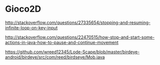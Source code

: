 # Gioco2D

http://stackoverflow.com/questions/27335654/stopping-and-resuming-infinite-loop-on-key-input

http://stackoverflow.com/questions/22470515/how-stop-and-start-some-actions-in-java-how-to-pause-and-continue-movement

https://github.com/wreed12345/Lode-Scape/blob/master/birdeye-android/birdeye/src/com/reed/birdseye/Mob.java
